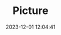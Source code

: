 ---
weight: 1
images:
- /images/edited/105.jpeg
title: Picture
date: 2023-12-01 12:04:41
tags: [luminarneo,work,ILCE-7M3,42.1,dog,bird]
---